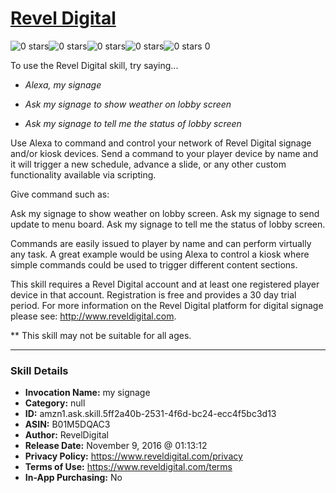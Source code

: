 # [Revel Digital](http://alexa.amazon.com/#skills/amzn1.ask.skill.5ff2a40b-2531-4f6d-bc24-ecc4f5bc3d13)
![0 stars](../../images/ic_star_border_black_18dp_1x.png)![0 stars](../../images/ic_star_border_black_18dp_1x.png)![0 stars](../../images/ic_star_border_black_18dp_1x.png)![0 stars](../../images/ic_star_border_black_18dp_1x.png)![0 stars](../../images/ic_star_border_black_18dp_1x.png) 0

To use the Revel Digital skill, try saying...

* *Alexa, my signage*

* *Ask my signage to show weather on lobby screen*

* *Ask my signage to tell me the status of lobby screen*

Use Alexa to command and control your network of Revel Digital signage and/or kiosk devices. Send a command to your player device by name and it will trigger a new schedule, advance a slide, or any other custom functionality available via scripting.

Give command such as:

Ask my signage to show weather on lobby screen.
Ask my signage to send update to menu board.
Ask my signage to tell me the status of lobby screen.

Commands are easily issued to player by name and can perform virtually any task. A great example would be using Alexa to control a kiosk where simple commands could be used to trigger different content sections.

This skill requires a Revel Digital account and at least one registered player device in that account. Registration is free and provides a 30 day trial period. For more information on the Revel Digital platform for digital signage please see: http://www.reveldigital.com.

** This skill may not be suitable for all ages.

***

### Skill Details

* **Invocation Name:** my signage
* **Category:** null
* **ID:** amzn1.ask.skill.5ff2a40b-2531-4f6d-bc24-ecc4f5bc3d13
* **ASIN:** B01M5DQAC3
* **Author:** RevelDigital
* **Release Date:** November 9, 2016 @ 01:13:12
* **Privacy Policy:** https://www.reveldigital.com/privacy
* **Terms of Use:** https://www.reveldigital.com/terms
* **In-App Purchasing:** No
